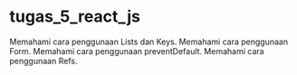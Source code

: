 # tugas_5_react_js
Memahami cara penggunaan Lists dan Keys. Memahami cara penggunaan Form. Memahami cara penggunaan preventDefault. Memahami cara penggunaan Refs.
